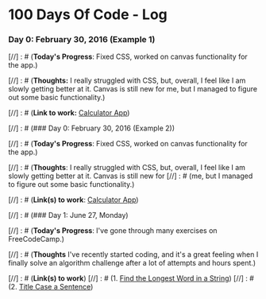 # 100 Days Of Code - Log

### Day 0: February 30, 2016 (Example 1)

[//] : # (**Today's Progress**: Fixed CSS, worked on canvas functionality for the app.)

[//] : # (**Thoughts:** I really struggled with CSS, but, overall, I feel like I am slowly getting better at it. Canvas is still new for me, but I managed to figure out some basic functionality.)

[//] : # (**Link to work:** [Calculator App](http://www.example.com))

[//] : # (### Day 0: February 30, 2016 (Example 2))

[//] : # (**Today's Progress**: Fixed CSS, worked on canvas functionality for the app.)

[//] : # (**Thoughts**: I really struggled with CSS, but, overall, I feel like I am slowly getting better at it. Canvas is still new for [//] : # (me, but I managed to figure out some basic functionality.)

[//] : # (**Link(s) to work**: [Calculator App](http://www.example.com))


[//] : # (### Day 1: June 27, Monday)

[//] : # (**Today's Progress**: I've gone through many exercises on FreeCodeCamp.)

[//] : # (**Thoughts** I've recently started coding, and it's a great feeling when I finally solve an algorithm challenge after a lot of attempts and hours spent.)

[//] : # (**Link(s) to work**)
[//] : # (1. [Find the Longest Word in a String](https://www.freecodecamp.com/challenges/find-the-longest-word-in-a-string))
[//] : # (2. [Title Case a Sentence](https://www.freecodecamp.com/challenges/title-case-a-sentence))
